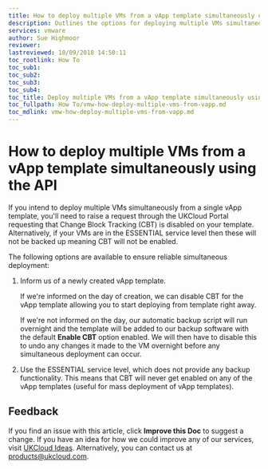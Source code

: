 ```yaml
---
title: How to deploy multiple VMs from a vApp template simultaneously using the API | UKCloud Ltd
description: Outlines the options for deploying multiple VMs simultaneously from a single vApp template
services: vmware
author: Sue Highmoor
reviewer:
lastreviewed: 10/09/2018 14:50:11
toc_rootlink: How To
toc_sub1: 
toc_sub2:
toc_sub3:
toc_sub4:
toc_title: Deploy multiple VMs from a vApp template simultaneously using the API
toc_fullpath: How To/vmw-how-deploy-multiple-vms-from-vapp.md
toc_mdlink: vmw-how-deploy-multiple-vms-from-vapp.md
---
```


# How to deploy multiple VMs from a vApp template simultaneously using the API

If you intend to deploy multiple VMs simultaneously from a single vApp template, you'll need to raise a request through the UKCloud Portal requesting that Change Block Tracking (CBT) is disabled on your template. Alternatively, if your VMs are in the ESSENTIAL service level then these will not be backed up meaning CBT will not be enabled.

The following options are available to ensure reliable simultaneous deployment:

1. Inform us of a newly created vApp template.

   If we're informed on the day of creation, we can disable CBT for the vApp template allowing you to start deploying from template right away.

   If we're not informed on the day, our automatic backup script will run overnight and the template will be added to our backup software with the default **Enable CBT** option enabled. We will then have to disable this to undo any changes it made to the VM overnight before any simultaneous deployment can occur.

2. Use the ESSENTIAL service level, which does not provide any backup functionality. This means that CBT will never get enabled on any of the vApp templates (useful for mass deployment of vApp templates).

## Feedback

If you find an issue with this article, click **Improve this Doc** to suggest a change. If you have an idea for how we could improve any of our services, visit [UKCloud Ideas](https://ideas.ukcloud.com). Alternatively, you can contact us at <products@ukcloud.com>.
